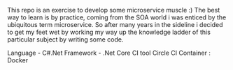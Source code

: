 This repo is an exercise to develop some microservice muscle :)
The best way to learn is by practice, coming from the SOA world i was enticed by the ubiquitous term microservice.
So after many years in the sideline i decided to get my feet wet by working my way up the knowledge ladder of this particular subject by 
writing some code.

Language - C#.Net
Framework - .Net Core
CI tool Circle CI
Container : Docker


